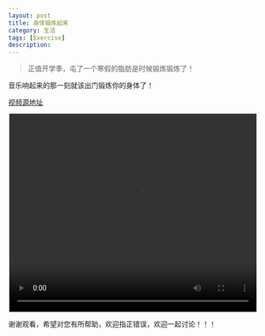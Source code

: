 ```yaml
---
layout: post
title: 身体锻炼起来
category: 生活
tags: [Exercise]
description: 
---
```


> 正值开学季，屯了一个寒假的脂肪是时候锻炼锻炼了！

音乐响起来的那一刻就该出门锻炼你的身体了！

[视频源地址](http://v.youku.com/v_show/id_XMjUyMTU1NTQwNA==.html?spm=a2h0k.8191407.0.0&from=s1.8-1-1.2)

<div align="center"> 
<video width="500" height="400" controls >
<source src="http://player.youku.com/embed/XMzQwOTc4Mjk3Ng==">
</video>
</div>

谢谢观看，希望对您有所帮助，欢迎指正错误，欢迎一起讨论！！！



